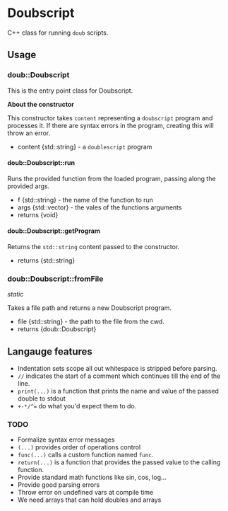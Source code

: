 # Doubscript

C++ class for running `doub` scripts.

## Usage

### doub::Doubscript

This is the entry point class for Doubscript.

**About the constructor**

This constructor takes `content` representing a `doubscript` program and processes it. If there are syntax errors in the program, creating this will throw an error.

- content {std::string} - a `doublescript` program

#### doub::Doubscript::run

Runs the provided function from the loaded program, passing along the provided args.

- f {std::string} - the name of the function to run
- args {std::vector<double>} - the vales of the functions arguments
- returns {void}

#### doub::Doubscript::getProgram

Returns the `std::string` content passed to the constructor.

- returns {std::string}

### doub::Doubscript::fromFile

_static_

Takes a file path and returns a new Doubscript program.

- file {std::string} - the path to the file from the cwd.
- returns {doub::Doubscript}

## Langauge features

- Indentation sets scope all out whitespace is stripped before parsing.
- `//` indicates the start of a comment which continues till the end of the line.
- `print(...)` is a function that prints the name and value of the passed double to stdout
- `+-*/^=` do what you'd expect them to do.

### TODO

- Formalize syntax error messages
- `(...)` provides order of operations control
- `func(...)` calls a custom function named `func`.
- `return(...)` is a function that provides the passed value to the calling function.
- Provide standard math functions like sin, cos, log...
- Provide good parsing errors
- Throw error on undefined vars at compile time
- We need arrays that can hold doubles and arrays

